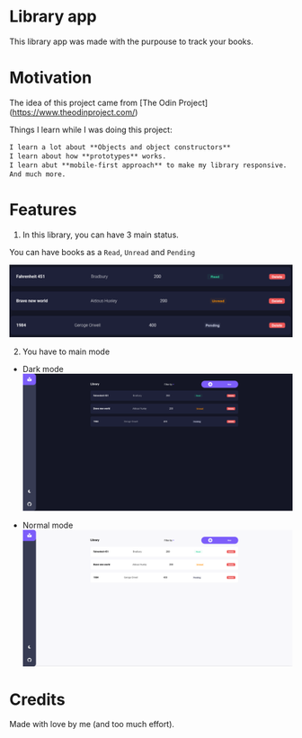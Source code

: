 # Library app

This library app was made with the purpouse to track your books.

# Motivation

The idea of this project came from [The Odin Project] (https://www.theodinproject.com/)

Things I learn while I was doing this project:

```
I learn a lot about **Objects and object constructors**
I learn about how **prototypes** works.
I learn abut **mobile-first approach** to make my library responsive.
And much more.
```

# Features

1. In this library, you can have 3 main status.

You can have books as a `Read`, `Unread` and `Pending`

![Book status](images/status.png)

2. You have to main mode

- Dark mode
  ![dark-mode](images/dark.png)

- Normal mode
  ![normal-mode](images/normal.png)

# Credits

Made with love by me (and too much effort).
